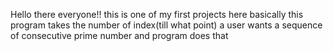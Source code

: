 Hello there everyone!! 
this is one of my first projects here basically this program takes the number of index(till what point) a user wants a sequence of consecutive prime number and program
does that
